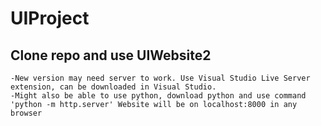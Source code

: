 # UIProject
## Clone repo and use UIWebsite2
```
-New version may need server to work. Use Visual Studio Live Server extension, can be downloaded in Visual Studio.
-Might also be able to use python, download python and use command 'python -m http.server' Website will be on localhost:8000 in any browser
```
